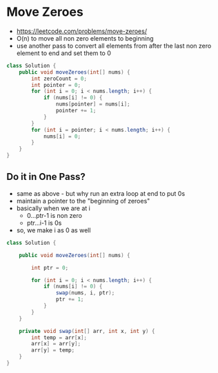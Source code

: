 # Move Zeroes

- https://leetcode.com/problems/move-zeroes/
- O(n) to move all non zero elements to beginning
- use another pass to convert all elements from after the last non zero element to end and set them to 0

```java
class Solution {
    public void moveZeroes(int[] nums) {
        int zeroCount = 0;
        int pointer = 0;
        for (int i = 0; i < nums.length; i++) {
            if (nums[i] != 0) {
                nums[pointer] = nums[i];
                pointer += 1;
            }
        }
        for (int i = pointer; i < nums.length; i++) {
            nums[i] = 0;
        }
    }
}
```

## Do it in One Pass?

- same as above - but why run an extra loop at end to put 0s
- maintain a pointer to the "beginning of zeroes"
- basically when we are at i
  - 0...ptr-1 is non zero
  - ptr...i-1 is 0s
- so, we make i as 0 as well

```java
class Solution {

    public void moveZeroes(int[] nums) {

        int ptr = 0;

        for (int i = 0; i < nums.length; i++) {
            if (nums[i] != 0) {
                swap(nums, i, ptr);
                ptr += 1;
            }
        }
    }

    private void swap(int[] arr, int x, int y) {
        int temp = arr[x];
        arr[x] = arr[y];
        arr[y] = temp;
    }
}
```
